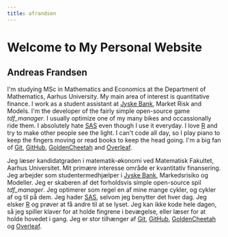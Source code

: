 ```yaml
---
title: afrandsen
---
```


# Welcome to My Personal Website

## Andreas Frandsen

I'm studying MSc in Mathematics and Economics at the Department of Mathematics, Aarhus University. My main area of interest is quantitative finance. I work as a student assistant at [Jyske Bank](https://www.jyskebank.dk/), Market Risk and Models. I'm the developer of the fairly simple open-source game *tdf_manager*. I usually optimize one of my many bikes and occassionally ride them. I absolutely hate [SAS](https://www.sas.com/en_us/home.html) even though I use it everyday. I love [R](https://www.r-project.org/) and try to make other people see the light. I can't code all day, so I play piano to keep the fingers moving or read books to keep the head going. I'm a big fan of [Git](https://git-scm.com/), [GitHub](https://github.com/), [GoldenCheetah](https://www.goldencheetah.org/) and [Overleaf](https://www.overleaf.com/). 

Jeg læser kandidatgraden i matematik-økonomi ved Matematisk Fakultet, Aarhus Universitet. Mit primære interesse område er kvantitativ finansering. Jeg arbejder som studentermedhjælper i [Jyske Bank](https://www.jyskebank.dk/), Markedsrisiko og Modeller. Jeg er skaberen af det forholdsvis simple open-source spil *tdf_manager*. Jeg optimerer som regel en af mine mange cykler, og cykler af og til på dem. Jeg hader [SAS](https://www.sas.com/en_us/home.html), selvom jeg benytter det hver dag. Jeg elsker [R](https://www.r-project.org/) og prøver at få andre til at se lyset. Jeg kan ikke kode hele dagen, så jeg spiller klaver for at holde fingrene i bevægelse, eller læser for at holde hovedet i gang. Jeg er stor tilhænger af [Git](https://git-scm.com/), [GitHub](https://github.com/), [GoldenCheetah](https://www.goldencheetah.org/) og [Overleaf](https://www.overleaf.com/). 
